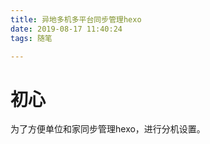 ```yaml
---
title: 异地多机多平台同步管理hexo
date: 2019-08-17 11:40:24
tags: 随笔

---
```


# 初心

为了方便单位和家同步管理hexo，进行分机设置。

